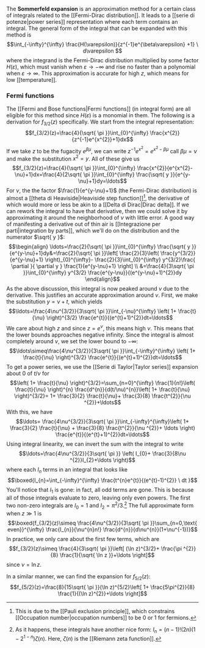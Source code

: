 The **Sommerfeld expansion** is an approximation method for a certain class of integrals related to the [[Fermi-Dirac distribution]]. It leads to a [[serie di potenze|power series]] representation where each term contains an integral. The general form of the integral that can be expanded with this method is
$$\int_{-\infty}^{\infty} \frac{H(\varepsilon)}{z^{-1}e^{\beta\varepsilon}
+1} \ d\varepsilon $$
where the integrand is the Fermi-Dirac distribution multiplied by some factor $H(\varepsilon)$, which must vanish when $\varepsilon\to-\infty$ and rise no faster than a polynomial when $\varepsilon\to \infty$. This approximation is accurate for high $z$, which means for low [[temperature]].
### Fermi functions
The [[Fermi and Bose functions|Fermi functions]] (in integral form) are all eligible for this method since $H(\varepsilon)$ is a monomial in them. The following is a derivation for $f_{3/2}(z)$ specifically. We start from the integral representation:
$$f_{3/2}(z)=\frac{4}{\sqrt{ \pi }}\int_{0}^{\infty} \frac{x^{2}}{z^{-1}e^{x^{2}}+1}dx$$
If we take $z$ to be the fugacity $e^{\beta \mu}$, we can write $z^{-1}e^{x^{2}}=e^{x^{2}-\beta \mu}$ call $\beta \mu=\nu$ and make the substitution $x^{2}=y$. All of these give us
$$f_{3/2}(z)=\frac{4}{\sqrt{ \pi }}\int_{0}^{\infty} \frac{x^{2}}{e^{x^{2}-\nu}+1}dx=\frac{4}{2\sqrt{ \pi }}\int_{0}^{\infty} \frac{\sqrt{ y }}{e^{y-\nu}+1}dy=\ldots$$
For $\nu$, the the factor $\frac{1}{e^{y-\nu}+1}$ (the Fermi-Dirac distribution) is almost a [[theta di Heaviside|Heaviside step function]][^1], the derivative of which would more or less be akin to a [[Delta di Dirac|Dirac delta]]. If we can rework the integral to have that derivative, then we could solve it by approximating it around the neighborhood of $\nu$ with little error. A good way of manifesting a derivative out of thin air is [[Integrazione per parti|integration by parts]], which we'll do on the distribution and the numerator $\sqrt{ y }$:
$$\begin{align}
\ldots=\frac{2}{\sqrt{ \pi }}\int_{0}^{\infty} \frac{\sqrt{ y }}{e^{y-\nu}+1}dy&=\frac{2}{\sqrt{ \pi }}\left[ \frac{2}{3}\left( \frac{y^{3/2}}{e^{y-\nu}+1} \right)_{0}^{\infty}- \frac{2}{3}\int_{0}^{\infty} y^{3/2}\frac{ \partial  }{ \partial y } \frac{1}{e^{y-\nu}+1} \right] \\
&=\frac{4}{3\sqrt{ \pi }}\int_{0}^{\infty} y^{3/2} \frac{e^{y-\nu}}{(e^{y-\nu}+1)^{2}}dy
\end{align}$$
As the above discussion, this integral is now peaked around $\nu$ due to the derivative. This justifies an accurate approximation around $\nu$. First, we make the substitution $y=\nu+t$, which yields
$$\ldots=\frac{4\nu^{3/2}}{3\sqrt{ \pi }}\int_{-\nu}^{\infty} \left( 1+ \frac{t}{\nu} \right)^{3/2} \frac{e^{t}}{(e^{t}+1)^{2}}dt=\ldots$$
We care about high $z$ and since $z=e^{\nu}$, this means high $\nu$. This means that the lower bounds approaches negative infinity. Since the integral is almost completely around $\nu$, we set the lower bound to $-\infty$:
$$\ldots\simeq\frac{4\nu^{3/2}}{3\sqrt{ \pi }}\int_{-\infty}^{\infty} \left( 1+ \frac{t}{\nu} \right)^{3/2} \frac{e^{t}}{(e^{t}+1)^{2}}dt=\ldots$$
To get a power series, we use the [[Serie di Taylor|Taylor series]] expansion about $0$ of $t/\nu$ for
$$\left( 1+ \frac{t}{\nu} \right)^{3/2}=\sum_{n=0}^{\infty} \frac{1}{n!}\left( \frac{t}{\nu} \right)^{n} \frac{d^{n}}{d(t/\nu)^{n}}\left( 1+ \frac{t}{\nu} \right)^{3/2}= 1+ \frac{3}{2} \frac{t}{\nu}+ \frac{3}{8} \frac{t^{2}}{\nu ^{2}}+\ldots$$
With this, we have
$$\ldots= \frac{4\nu^{3/2}}{3\sqrt{ \pi }}\int_{-\infty}^{\infty}\left( 1+ \frac{3}{2} \frac{t}{\nu} + \frac{3}{8} \frac{t^{2}}{\nu ^{2}}+ \ldots \right) \frac{e^{t}}{(e^{t}+1)^{2}}dt=\ldots$$
Using integral linearity, we can invert the sum with the integral to write
$$\ldots=\frac{4\nu^{3/2}}{3\sqrt{ \pi }} \left( I_{0}+ \frac{3}{8\nu ^{2}}I_{2}+\ldots \right)$$
where each $I_{n}$ terms in an integral that looks like
$$\boxed{I_{n}=\int_{-\infty}^{\infty} \frac{t^{n}e^{t}}{(e^{t}-1)^{2}} \ dt }$$
You'll notice that $I_{1}$ is gone: in fact, all odd terms are gone. This is because all of those integrals evaluate to zero, leaving only even powers. The first two non-zero integrals are $I_{0}=1$ and $I_{2}=\pi ^{2}/3$.[^2] The full approximate form when $z\gg 1$ is
$$\boxed{f_{3/2}(z)\simeq \frac{4\nu^{3/2}}{3\sqrt{ \pi }}\sum_{n=0,\text{ even}}^{\infty} \frac{I_{n}}{\nu^{n}n!} \frac{d^{n}}{d\nu^{n}}(1+\nu^{-1})}$$
In practice, we only care about the first few terms, which are
$$f_{3/2}(z)\simeq \frac{4}{3\sqrt{ \pi }}\left[ (\ln z)^{3/2}+ \frac{\pi ^{2}}{8} \frac{1}{\sqrt{ \ln z }}+\ldots \right]$$
since $\nu=\ln z$.

In a similar manner, we can find the expansion for $f_{5/2}(z)$:
$$f_{5/2}(z)=\frac{8}{15\sqrt{ \pi }}(\ln z)^{5/2}\left[ 1+ \frac{5\pi^{2}}{8} \frac{1}{(\ln z)^{2}}+\ldots \right]$$

[^1]: This is due to the [[Pauli exclusion principle]], which constrains [[Occupation number|occupation numbers]] to be $0$ or $1$ for fermions.
[^2]: As it happens, these integrals have another nice form: $I_{n}=(n-1)!(2n)(1-2^{1-n})\zeta(n)$. Here, $\zeta(n)$ is the [[Riemann zeta function]].